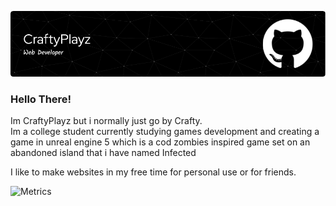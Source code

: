 ![alt text](https://github.com/CraftyPlayz/CraftyPlayz/blob/main/images/Github%20Banner.png?raw=true)
### Hello There!
<!--general kenobi-->
Im CraftyPlayz but i normally just go by Crafty.  
Im a college student currently studying games development and creating a game in unreal engine 5 which is a cod zombies inspired game set on an abandoned island that i have named Infected

I like to make websites in my free time for personal use or for friends.


![Metrics](https://metrics.lecoq.io/CraftyPlayz?template=classic&isocalendar=1&lines=1&languages=1&habits=1&base=header%2C%20activity%2C%20community%2C%20repositories%2C%20metadata&base.indepth=false&base.hireable=false&base.skip=false&isocalendar=false&isocalendar.duration=half-year&languages=false&languages.limit=8&languages.threshold=0%25&languages.other=false&languages.colors=github&languages.sections=most-used&languages.indepth=false&languages.analysis.timeout=15&languages.analysis.timeout.repositories=7.5&languages.categories=markup%2C%20programming&languages.recent.categories=markup%2C%20programming&languages.recent.load=300&languages.recent.days=14&lines=false&lines.sections=base&lines.repositories.limit=4&lines.history.limit=1&habits=false&habits.from=200&habits.days=14&habits.facts=true&habits.charts=false&habits.charts.type=classic&habits.trim=false&habits.languages.limit=8&habits.languages.threshold=0%25&config.timezone=Europe%2FLondon&config.octicon=true)
